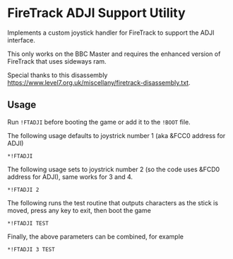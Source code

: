 FireTrack ADJI Support Utility
==============================

Implements a custom joystick handler for FireTrack to support the ADJI interface.

This only works on the BBC Master and requires the enhanced version of FireTrack that uses sideways ram.

Special thanks to this disassembly https://www.level7.org.uk/miscellany/firetrack-disassembly.txt.

Usage
-----

Run `!FTADJI` before booting the game or add it to the `!BOOT` file.

The following usage defaults to joystrick number 1 (aka &FCC0 address for ADJI)

`*!FTADJI`

The following usage sets to joystrick number 2 (so the code uses &FCD0 address for ADJI), same works for 3 and 4.

`*!FTADJI 2`

The following runs the test routine that outputs characters as the stick is moved, press any key to exit, then boot the game

`*!FTADJI TEST`

Finally, the above parameters can be combined, for example

`*!FTADJI 3 TEST`